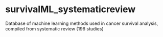 # survivalML_systematicreview
Database of machine learning methods used in cancer survival analysis, compiled from systematic review (196 studies)
